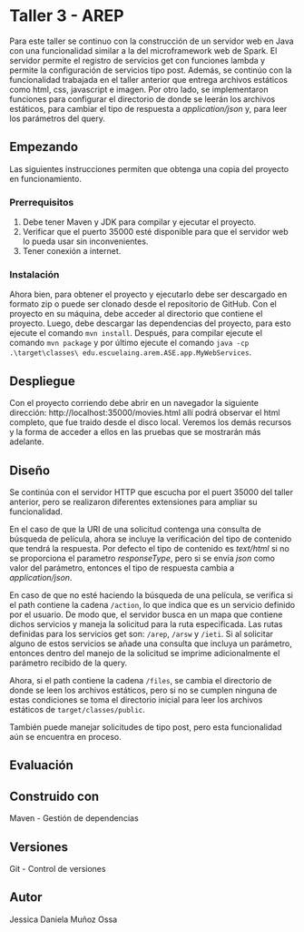 # Taller 3 - AREP
Para este taller se continuo con la construcción de un servidor web en Java con una funcionalidad similar a la del microframework web de Spark. El servidor permite el registro 
de servicios get con funciones lambda y permite la configuración de servicios tipo post. Además, se continúo con la funcionalidad trabajada en el taller anterior que entrega 
archivos estáticos como html, css, javascript e imagen. Por otro lado, se implementaron funciones para configurar el directorio de donde se leerán los archivos estáticos,
para cambiar el tipo de respuesta a *application/json* y, para leer los parámetros del query. 

## Empezando
Las siguientes instrucciones permiten que obtenga una copia del proyecto en funcionamiento.

### Prerrequisitos
1. Debe tener Maven y JDK para compilar y ejecutar el proyecto.
2. Verificar que el puerto 35000 esté disponible para que el servidor web lo pueda usar sin inconvenientes.
3. Tener conexión a internet.

### Instalación
Ahora bien, para obtener el proyecto y ejecutarlo debe ser descargado en formato zip o puede ser clonado desde el repositorio de GitHub. Con el proyecto en su máquina, 
debe acceder al directorio que contiene el proyecto. Luego, debe descargar las dependencias del proyecto, para esto ejecute el comando `mvn install`. 
Después, para compilar ejecute el comando `mvn package` y por último ejecute el comando `java -cp .\target\classes\ edu.escuelaing.arem.ASE.app.MyWebServices`.

## Despliegue
Con el proyecto corriendo debe abrir en un navegador la siguiente dirección: http://localhost:35000/movies.html allí podrá observar el html completo, 
que fue traido desde el disco local. Veremos los demás recursos y la forma de acceder a ellos en las pruebas que se mostrarán más adelante.

## Diseño
Se continúa con el servidor HTTP que escucha por el puert 35000 del taller anterior, pero se realizaron diferentes extensiones para ampliar su funcionalidad. 

En el caso de que la URI de una solicitud contenga una consulta de búsqueda de película, ahora se incluye la verificación del tipo de contenido que tendrá la respuesta.
Por defecto el tipo de contenido es *text/html* si no se proporciona el parametro *responseType*, pero si se envía *json* como valor del parámetro, entonces el tipo de respuesta 
cambia a *application/json*.

En caso de que no esté haciendo la búsqueda de una película, se verifica si el path contiene la cadena `/action`, lo que indica que es un servicio definido
por el usuario. De modo que, el servidor busca en un mapa que contiene dichos servicios y maneja la solicitud para la ruta especificada. Las rutas definidas para los servicios get 
son: `/arep`, `/arsw` y `/ieti`. Si al solicitar alguno de estos servicios se añade una consulta que incluya un parámetro, entonces dentro del manejo de la solicitud se imprime
adicionalmente el parámetro recibido de la query.

Ahora, si el path contiene la cadena `/files`, se cambia el directorio de donde se leen los archivos estáticos, pero si no se cumplen ninguna de estas condiciones se 
toma el directorio inicial para leer los archivos estáticos de `target/classes/public`.

También puede manejar solicitudes de tipo post, pero esta funcionalidad aún se encuentra en proceso.

## Evaluación

## Construido con
Maven - Gestión de dependencias

## Versiones
Git - Control de versiones

## Autor
Jessica Daniela Muñoz Ossa
